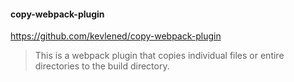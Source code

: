 #### copy-webpack-plugin

https://github.com/kevlened/copy-webpack-plugin

> This is a webpack plugin that copies individual files or entire directories to the build directory.
